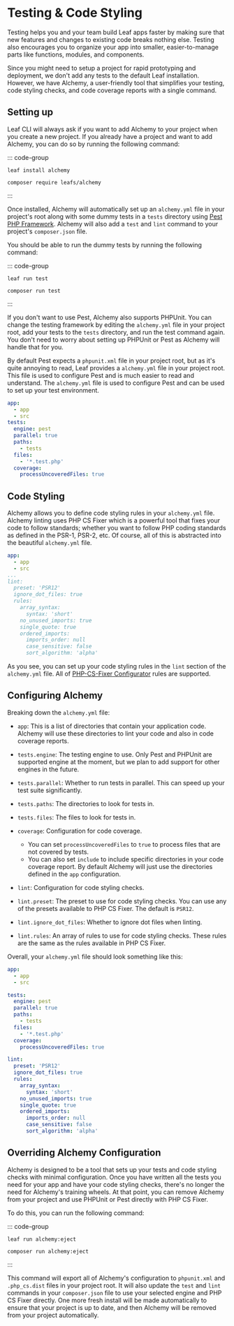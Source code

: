 # Testing & Code Styling

Testing helps you and your team build Leaf apps faster by making sure that new features and changes to existing code breaks nothing else. Testing also encourages you to organize your app into smaller, easier-to-manage parts like functions, modules, and components.

Since you might need to setup a project for rapid prototyping and deployment, we don't add any tests to the default Leaf installation. However, we have Alchemy, a user-friendly tool that simplifies your testing, code styling checks, and code coverage reports with a single command.

## Setting up

Leaf CLI will always ask if you want to add Alchemy to your project when you create a new project. If you already have a project and want to add Alchemy, you can do so by running the following command:

::: code-group

```bash:no-line-numbers [Leaf CLI]
leaf install alchemy
```

```bash:no-line-numbers [Composer]
composer require leafs/alchemy
```

:::

Once installed, Alchemy will automatically set up an `alchemy.yml` file in your project's root along with some dummy tests in a `tests` directory using [Pest PHP Framework](https://pestphp.com/). Alchemy will also add a `test` and `lint` command to your project's `composer.json` file.

You should be able to run the dummy tests by running the following command:

::: code-group

```bash:no-line-numbers [Leaf CLI]
leaf run test
```

```bash:no-line-numbers [Composer]
composer run test
```

:::

If you don't want to use Pest, Alchemy also supports PHPUnit. You can change the testing framework by editing the `alchemy.yml` file in your project root, add your tests to the `tests` directory, and run the test command again. You don't need to worry about setting up PHPUnit or Pest as Alchemy will handle that for you.

By default Pest expects a `phpunit.xml` file in your project root, but as it's quite annoying to read, Leaf provides a `alchemy.yml` file in your project root. This file is used to configure Pest and is much easier to read and understand. The `alchemy.yml` file is used to configure Pest and can be used to set up your test environment.

```yaml
app:
  - app
  - src
tests:
  engine: pest
  parallel: true
  paths:
    - tests
  files:
    - '*.test.php'
  coverage:
    processUncoveredFiles: true
```

## Code Styling

Alchemy allows you to define code styling rules in your `alchemy.yml` file. Alchemy linting uses PHP CS Fixer which is a powerful tool that fixes your code to follow standards; whether you want to follow PHP coding standards as defined in the PSR-1, PSR-2, etc. Of course, all of this is abstracted into the beautiful `alchemy.yml` file.

```yaml
app:
  - app
  - src
...
lint:
  preset: 'PSR12'
  ignore_dot_files: true
  rules:
    array_syntax:
      syntax: 'short'
    no_unused_imports: true
    single_quote: true
    ordered_imports:
      imports_order: null
      case_sensitive: false
      sort_algorithm: 'alpha'
```

As you see, you can set up your code styling rules in the `lint` section of the `alchemy.yml` file. All of [PHP-CS-Fixer Configurator](https://mlocati.github.io/php-cs-fixer-configurator/) rules are supported.

## Configuring Alchemy

Breaking down the `alchemy.yml` file:

- `app`: This is a list of directories that contain your application code. Alchemy will use these directories to lint your code and also in code coverage reports.

- `tests.engine`: The testing engine to use. Only Pest and PHPUnit are supported engine at the moment, but we plan to add support for other engines in the future.

- `tests.parallel`: Whether to run tests in parallel. This can speed up your test suite significantly.

- `tests.paths`: The directories to look for tests in.

- `tests.files`: The files to look for tests in.

- `coverage`: Configuration for code coverage.
  - You can set `processUncoveredFiles` to `true` to process files that are not covered by tests.
  - You can also set `include` to include specific directories in your code coverage report. By default Alchemy will just use the directories defined in the `app` configuration.

- `lint`: Configuration for code styling checks.

- `lint.preset`: The preset to use for code styling checks. You can use any of the presets available to PHP CS Fixer. The default is `PSR12`.

- `lint.ignore_dot_files`: Whether to ignore dot files when linting.

- `lint.rules`: An array of rules to use for code styling checks. These rules are the same as the rules available in PHP CS Fixer.

Overall, your `alchemy.yml` file should look something like this:

```yaml
app:
  - app
  - src

tests:
  engine: pest
  parallel: true
  paths:
    - tests
  files:
    - '*.test.php'
  coverage:
    processUncoveredFiles: true

lint:
  preset: 'PSR12'
  ignore_dot_files: true
  rules:
    array_syntax:
      syntax: 'short'
    no_unused_imports: true
    single_quote: true
    ordered_imports:
      imports_order: null
      case_sensitive: false
      sort_algorithm: 'alpha'
```

## Overriding Alchemy Configuration

Alchemy is designed to be a tool that sets up your tests and code styling checks with minimal configuration. Once you have written all the tests you need for your app and have your code styling checks, there's no longer the need for Alchemy's training wheels. At that point, you can remove Alchemy from your project and use PHPUnit or Pest directly with PHP CS Fixer.

To do this, you can run the following command:

::: code-group

```bash:no-line-numbers [Leaf CLI]
leaf run alchemy:eject
```

```bash:no-line-numbers [Composer]
composer run alchemy:eject
```

:::

This command will export all of Alchemy's configuration to `phpunit.xml` and `.php_cs.dist` files in your project root. It will also update the `test` and `lint` commands in your `composer.json` file to use your selected engine and PHP CS Fixer directly. One more fresh install will be made automatically to ensure that your project is up to date, and then Alchemy will be removed from your project automatically.

<!-- If you find that you need to override Alchemy's configuration, you can do so by creating a `phpunit.xml` file in your project root. Once you have this file, Alchemy will use it and automatically delete the `alchemy.yml` file. -->
